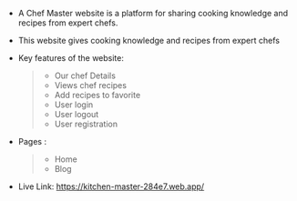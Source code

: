 - A Chef Master website is a platform for sharing cooking knowledge and recipes from expert chefs.
- This website gives cooking knowledge and recipes from expert chefs
- Key features of the website:
  > - Our chef Details
  > - Views chef recipes
  > - Add recipes to favorite
  > - User login
  > - User logout
  > - User registration
- Pages :

  > - Home
  > - Blog

- Live Link: https://kitchen-master-284e7.web.app/
